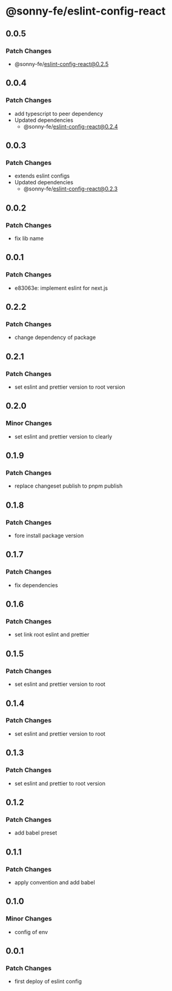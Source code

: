 # @sonny-fe/eslint-config-react

## 0.0.5

### Patch Changes

- @sonny-fe/eslint-config-react@0.2.5

## 0.0.4

### Patch Changes

- add typescript to peer dependency
- Updated dependencies
  - @sonny-fe/eslint-config-react@0.2.4

## 0.0.3

### Patch Changes

- extends eslint configs
- Updated dependencies
  - @sonny-fe/eslint-config-react@0.2.3

## 0.0.2

### Patch Changes

- fix lib name

## 0.0.1

### Patch Changes

- e83063e: implement eslint for next.js

## 0.2.2

### Patch Changes

- change dependency of package

## 0.2.1

### Patch Changes

- set eslint and prettier version to root version

## 0.2.0

### Minor Changes

- set eslint and prettier version to clearly

## 0.1.9

### Patch Changes

- replace changeset publish to pnpm publish

## 0.1.8

### Patch Changes

- fore install package version

## 0.1.7

### Patch Changes

- fix dependencies

## 0.1.6

### Patch Changes

- set link root eslint and prettier

## 0.1.5

### Patch Changes

- set eslint and prettier version to root

## 0.1.4

### Patch Changes

- set eslint and prettier version to root

## 0.1.3

### Patch Changes

- set eslint and prettier to root version

## 0.1.2

### Patch Changes

- add babel preset

## 0.1.1

### Patch Changes

- apply convention and add babel

## 0.1.0

### Minor Changes

- config of env

## 0.0.1

### Patch Changes

- first deploy of eslint config
